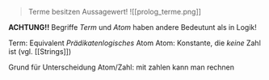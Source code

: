 > Terme besitzen Aussagewert!
![[prolog_terme.png]]

**ACHTUNG!!** Begriffe _Term_ und _Atom_ haben andere Bedeutunt als in Logik!

Term: Equivalent _Prädikatenlogisches_ Atom
Atom: Konstante, die _keine_ Zahl ist (vgl. [[Strings]])

Grund für Unterscheidung Atom/Zahl: mit zahlen kann man rechnen
